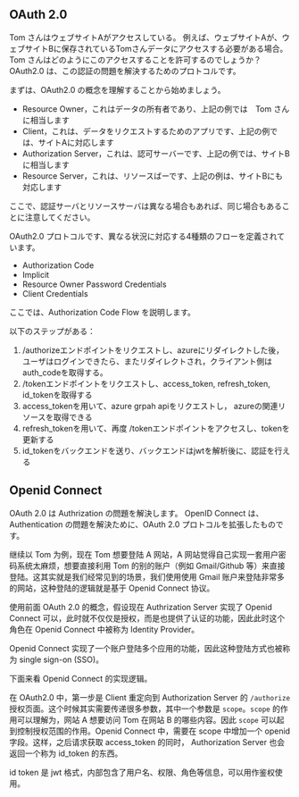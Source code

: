 ## OAuth 2.0

Tom さんはウェブサイトAがアクセスしている。
例えば、ウェブサイトAが、ウェブサイトBに保存されているTomさんデータにアクセスする必要がある場合。
Tom さんはどのようにこのアクセスすることを許可するのでしょうか？
OAuth2.0 は、この認証の問題を解決するためのプロトコルです。

まずは、OAuth2.0 の概念を理解することから始めましょう。
- Resource Owner，これはデータの所有者であり、上記の例では　Tom さんに相当します
- Client，これは、データをリクエストするためのアプリです、上記の例では、サイトAに対応します
- Authorization Server，これは、認可サーバーです、上記の例では、サイトBに相当します
- Resource Server，これは、リソースばーです、上記の例は、サイトBにも対応します

ここで、認証サーバとリソースサーバは異なる場合もあれば、同じ場合もあることに注意してください。

OAuth2.0 プロトコルです、異なる状況に対応する4種類のフローを定義されています。
- Authorization Code
- Implicit
- Resource Owner Password Credentials
- Client Credentials

ここでは、Authorization Code Flow を説明します。

以下のステップがある：
1. /authorizeエンドポイントをリクエストし、azureにリダイレクトした後，ユーザはログインできたら、またリダイレクトされ，クライアント側はauth_codeを取得する。
2. /tokenエンドポイントをリクエストし、access_token, refresh_token, id_tokenを取得する
3. access_tokenを用いて、azure grpah apiをリクエストし， azureの関連リソースを取得できる
4. refresh_tokenを用いて、再度 /tokenエンドポイントをアクセスし、tokenを更新する
5. id_tokenをバックエンドを送り、バックエンドはjwtを解析後に、認証を行える

## Openid Connect

OAuth 2.0 は Authrization の問題を解決します。
OpenID Connect は、Authentication の問題を解決ために、OAuth 2.0 プロトコルを拡張したものです。

继续以 Tom 为例，现在 Tom 想要登陆 A 网站，A 网站觉得自己实现一套用户密码系统太麻烦，想要直接利用 Tom 的别的账户（例如 Gmail/Github 等）来直接登陆。这其实就是我们经常见到的场景，我们使用使用 Gmail 账户来登陆非常多的网站，这种登陆的逻辑就是基于 Openid Connect 协议。

使用前面 OAuth 2.0 的概念，假设现在 Authrization Server 实现了 Openid Connect 可以，此时就不仅仅是授权，而是也提供了认证的功能，因此此时这个角色在 Openid Connect 中被称为 Identity Provider。

Openid Connect 实现了一个账户登陆多个应用的功能，因此这种登陆方式也被称为 single sign-on (SSO)。

下面来看 Openid Connect 的实现逻辑。

在 OAuth2.0 中，第一步是 Client 重定向到 Authorization Server 的 `/authorize` 授权页面。这个时候其实需要传递很多参数，其中一个参数是 `scope`。`scope` 的作用可以理解为，网站 A 想要访问 Tom 在网站 B 的哪些内容。因此 `scope` 可以起到控制授权范围的作用。Openid Connect 中，需要在 scope 中增加一个 openid 字段。这样，之后请求获取 access_token 的同时， Authorization Server 也会返回一个称为 id_token 的东西。

id token 是 jwt 格式，内部包含了用户名、权限、角色等信息，可以用作鉴权使用。
